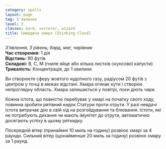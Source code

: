 ```yaml
---
category: spells
layout: page
tag: З'явлення
level: 3
classes: bard, sorcerer, wizard
title: Смердюча хмара [Stinking Cloud]
---
```


_З'явлення, 3 рівень; бард, маг, чарівник_    
**Час створення:** 1 дія    
**Відстань:** 90 футів    
**Складові:** В, С, М (гниле яйце або кілька листків скунсової капусти)    
**Тривалість:** Концентрація, до 1 хвилини    

Ви створюєте сферу жовтого нудотного газу, радіусом 20 футів з центром у точці в межах відстані. Хмара огинає кути і створює непроглядну область. Хмара залишається у повітрі, поки діють чари.    

Кожна істота, що повністю перебуває у хмарі на початку свого ходу, повинна зробити рятівний кидок Статури проти отрути. У разі невдачі істота витрачає дію в свій хід на розгойдування та блювання. Істоти, які не потребують дихання чи мають імунітет до отрути, автоматично досягають успіху в цьому ряткидку.    

Посередній вітер (принаймні 10 миль на годину) розвіює хмарі за 4 раунди. Сильний вітер (щонайменше 20 миль за годину) розвіює хмару за 1 раунд. 
